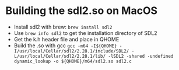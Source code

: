 # Building the sdl2.so on MacOS

- Install sdl2 with brew: `brew install sdl2`
- Use `brew info sdl2` to get the installation directory of SDL2
- Get the k.h header file and place in QHOME
- Build the .so with gcc `gcc -m64 -I${QHOME} -I/usr/local/Cellar/sdl2/2.28.1/include/SDL2/ -L/usr/local/Cellar/sdl2/2.28.1/lib/ -lSDL2 -shared -undefined dynamic_lookup -o ${QHOME}/m64/sdl2.so sdl2.c`
